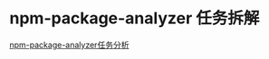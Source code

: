 #   npm-package-analyzer 任务拆解

[npm-package-analyzer任务分析](https://hi85012z1e8.feishu.cn/docx/YlL4dPM0wo9CN1xXLaoc5mu4nFh?from=from_copylink)